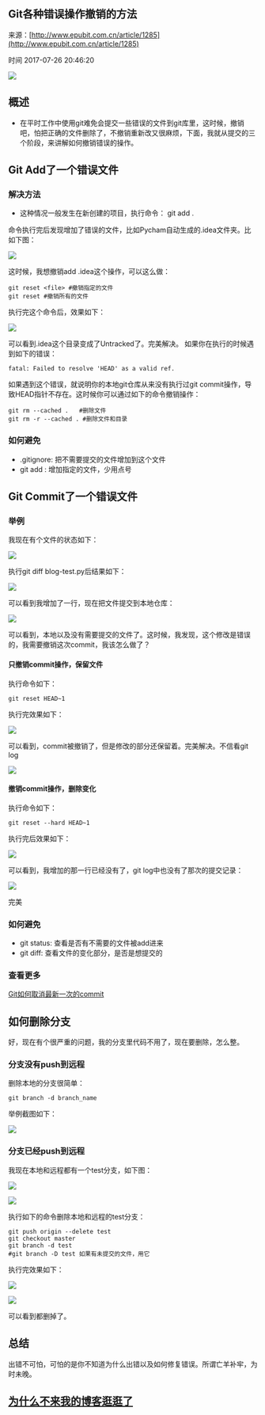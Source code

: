 ## Git各种错误操作撤销的方法

来源：[http://www.epubit.com.cn/article/1285](http://www.epubit.com.cn/article/1285)

时间 2017-07-26 20:46:20

 
![][0]
 
## 概述
 
 
* 在平时工作中使用git难免会提交一些错误的文件到git库里，这时候，撤销吧，怕把正确的文件删除了，不撤销重新改又很麻烦，下面，我就从提交的三个阶段，来讲解如何撤销错误的操作。 
 
 
## Git Add了一个错误文件
 
### 解决方法
 
 
* 这种情况一般发生在新创建的项目，执行命令：
git add .
  
 
 
命令执行完后发现增加了错误的文件，比如Pycham自动生成的.idea文件夹。比如下图：
 
![][1]
 
这时候，我想撤销add .idea这个操作，可以这么做：
 
```LANG
git reset <file> #撤销指定的文件
git reset #撤销所有的文件
```
 
执行完这个命令后，效果如下：
 
![][2]
 
可以看到.idea这个目录变成了Untracked了。完美解决。 如果你在执行的时候遇到如下的错误：
 
```LANG
fatal: Failed to resolve 'HEAD' as a valid ref.
```
 
如果遇到这个错误，就说明你的本地git仓库从来没有执行过git commit操作，导致HEAD指针不存在。这时候你可以通过如下的命令撤销操作：
 
```LANG
git rm --cached .   #删除文件
git rm -r --cached . #删除文件和目录
```
 
### 如何避免
 
 
* .gitignore: 把不需要提交的文件增加到这个文件 
* git add : 增加指定的文件，少用点号 
 
 
## Git Commit了一个错误文件
 
### 举例
 
我现在有个文件的状态如下：
 
![][3]
 
执行git diff blog-test.py后结果如下：
 
![][4]
 
可以看到我增加了一行，现在把文件提交到本地仓库：
 
![][5]
 
可以看到，本地以及没有需要提交的文件了。这时候，我发现，这个修改是错误的，我需要撤销这次commit，我该怎么做了？
 
#### 只撤销commit操作，保留文件
 
执行命令如下：
 
```LANG
git reset HEAD~1
```
 
执行完效果如下：
 
![][6]
 
可以看到，commit被撤销了，但是修改的部分还保留着。完美解决。不信看git log
 
![][7]
 
#### 撤销commit操作，删除变化
 
执行命令如下：
 
```LANG
git reset --hard HEAD~1
```
 
执行完后效果如下：
 
![][8]
 
可以看到，我增加的那一行已经没有了，git log中也没有了那次的提交记录：
 
![][9]
 
完美
 
### 如何避免
 
 
* git status: 查看是否有不需要的文件被add进来 
* git diff: 查看文件的变化部分，是否是想提交的 
 
 
### 查看更多
 
[Git如何取消最新一次的commit][15]
 
## 如何删除分支
 
好，现在有个很严重的问题，我的分支里代码不用了，现在要删除，怎么整。
 
### 分支没有push到远程
 
删除本地的分支很简单：
 
```LANG
git branch -d branch_name
```
 
举例截图如下：
 
![][10]
 
### 分支已经push到远程
 
我现在本地和远程都有一个test分支，如下图：
 
![][11]
 
![][12]
 
执行如下的命令删除本地和远程的test分支：
 
```LANG
git push origin --delete test
git checkout master
git branch -d test
#git branch -D test 如果有未提交的文件，用它
```
 
执行完效果如下：
 
![][13]
 
![][14]
 
可以看到都删掉了。
 
## 总结
 
出错不可怕，可怕的是你不知道为什么出错以及如何修复错误。所谓亡羊补牢，为时未晚。
 
## [为什么不来我的博客逛逛了][16] 
 


[15]: http://bbs.bugcode.cn/t/7
[16]: http:
[0]: ../img/rueQ7r7.png
[1]: ../img/NR3yqu2.png
[2]: ../img/biANNnm.png
[3]: ../img/am2Ynaq.png
[4]: ../img/E7veueB.png
[5]: ../img/nE7Bz2v.png
[6]: ../img/MRfyM3E.png
[7]: ../img/yyIrimF.png
[8]: ../img/AzeUBnn.png
[9]: ../img/3EJvMrJ.png
[10]: ../img/aMNfInb.png
[11]: ../img/ZFZb2eU.png
[12]: ../img/yUzaUnM.png
[13]: ../img/ziqmQfv.png
[14]: ../img/nInA3mV.png